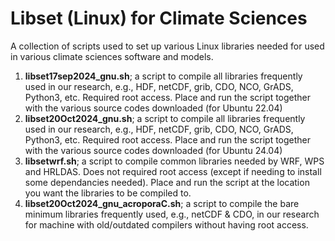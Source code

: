 # Libset (Linux) for Climate Sciences
A collection of scripts used to set up various Linux libraries needed for used in various climate sciences software and models.

1. **libset17sep2024_gnu.sh**; a script to compile all libraries frequently used in our research, e.g., HDF, netCDF, grib, CDO, NCO, GrADS, Python3, etc. Required root access. Place and run the script together with the various source codes downloaded (for Ubuntu 22.04)
2. **libset20Oct2024_gnu.sh**; a script to compile all libraries frequently used in our research, e.g., HDF, netCDF, grib, CDO, NCO, GrADS, Python3, etc. Required root access. Place and run the script together with the various source codes downloaded (for Ubuntu 24.04)
3. **libsetwrf.sh**; a script to compile common libraries needed by WRF, WPS and HRLDAS. Does not required root access (except if needing to install some dependancies needed). Place and run the script at the location you want the libraries to be compiled to.
4. **libset20Oct2024_gnu_acroporaC.sh**; a script to compile the bare minimum libraries frequently used, e.g., netCDF & CDO, in our research for machine with old/outdated compilers without having root access.

